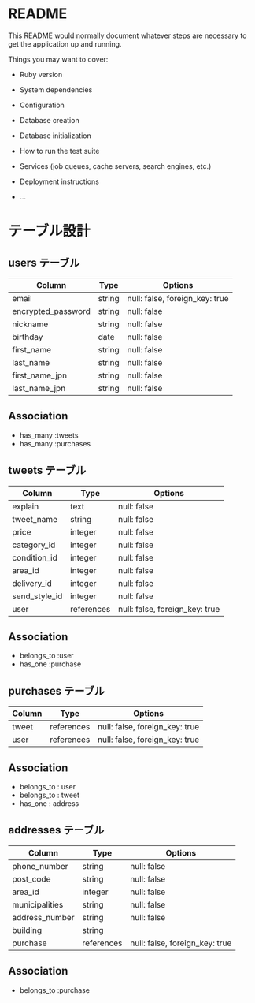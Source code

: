 # README

This README would normally document whatever steps are necessary to get the
application up and running.

Things you may want to cover:

* Ruby version

* System dependencies

* Configuration

* Database creation

* Database initialization

* How to run the test suite

* Services (job queues, cache servers, search engines, etc.)

* Deployment instructions

* ...

# テーブル設計

## users テーブル

| Column                | Type   | Options                        |
| --------------------- | ------ | ------------------------------ |
| email                 | string | null: false, foreign_key: true |
| encrypted_password    | string | null: false                    |
| nickname              | string | null: false                    |
| birthday              | date   | null: false                    |
| first_name            | string | null: false                    |
| last_name             | string | null: false                    |
| first_name_jpn        | string | null: false                    |
| last_name_jpn         | string | null: false                    |

## Association
- has_many :tweets
- has_many :purchases



## tweets テーブル

| Column       | Type      | Options                         |
| -------------| --------- | --------------------------------|
| explain      | text      | null: false                     |
| tweet_name   | string    | null: false                     |
| price        | integer   | null: false                     |
| category_id  | integer   | null: false                     |
| condition_id | integer   | null: false                     |
| area_id      | integer   | null: false                     |
| delivery_id  | integer   | null: false                     |
| send_style_id| integer   | null: false                     |
| user         | references| null: false, foreign_key: true  |

## Association
- belongs_to :user
- has_one :purchase

## purchases テーブル

| Column             | Type       | Options                         |
| ------------------ | ---------- | ------------------------------- |
| tweet              | references | null: false, foreign_key: true  |
| user               | references | null: false, foreign_key: true  |


## Association
- belongs_to : user
- belongs_to : tweet
- has_one    : address

## addresses テーブル

| Column                  | Type      | Options                         |
| ----------------------- | --------- | ------------------------------- |
| phone_number            | string    | null: false                     |
| post_code               | string    | null: false                     |
| area_id                 | integer   | null: false                     |
| municipalities          | string    | null: false                     |
| address_number          | string    | null: false                     |
| building                | string    |                                 |
| purchase                | references| null: false, foreign_key: true  |
 

## Association
- belongs_to :purchase